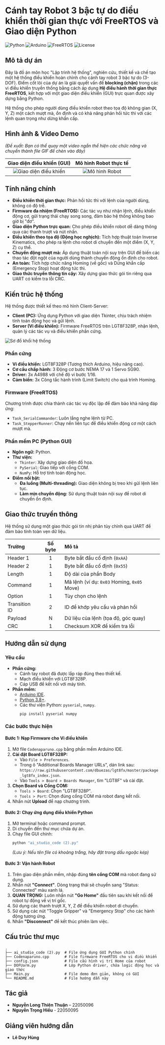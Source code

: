 # Cánh tay Robot 3 bậc tự do điều khiển thời gian thực với FreeRTOS và Giao diện Python

![Python](https://upload.wikimedia.org/wikipedia/commons/thumb/1/16/Blue_Python_3.10%2B_Shield_Badge.svg/2560px-Blue_Python_3.10%2B_Shield_Badge.svg.png)
![Arduino](https://img.shields.io/badge/Arduino%20(C++)-orange)
![FreeRTOS](https://img.shields.io/badge/FreeRTOS-red)
![License](https://img.shields.io/badge/License-MIT-green)

## Mô tả dự án

Đây là đồ án môn học "Lập trình hệ thống", nghiên cứu, thiết kế và chế tạo một hệ thống điều khiển hoàn chỉnh cho cánh tay robot 3 bậc tự do (3-DOF). Điểm cốt lõi của dự án là giải quyết vấn đề **blocking (chặn)** trong các vi điều khiển truyền thống bằng cách áp dụng **Hệ điều hành thời gian thực FreeRTOS**, kết hợp với một giao diện điều khiển (GUI) trực quan được xây dựng bằng Python.

Hệ thống cho phép người dùng điều khiển robot theo tọa độ không gian (X, Y, Z) một cách mượt mà, ổn định và có khả năng phản hồi tức thì với các lệnh quan trọng như dừng khẩn cấp.

## Hình ảnh & Video Demo

*(Đề xuất: Bạn có thể quay một video ngắn thể hiện các chức năng và chuyển thành file GIF để chèn vào đây)*

| Giao diện điều khiển (GUI) | Mô hình Robot thực tế |
| :---: | :---: |
| ![Giao diện điều khiển](link_den_hinh_anh/giao_dien_gui.png) | ![Mô hình Robot](link_den_hinh_anh/robot_thuc_te.jpg) |

## Tính năng chính

- **Điều khiển thời gian thực:** Phản hồi tức thì với lệnh của người dùng, không có độ trễ.
- **Firmware đa nhiệm (FreeRTOS):** Các tác vụ như nhận lệnh, điều khiển động cơ, gửi trạng thái chạy song song, đảm bảo hệ thống không bao giờ bị "đơ".
- **Giao diện Python trực quan:** Cho phép điều khiển robot dễ dàng thông qua các thanh trượt và nút nhấn.
- **Điều khiển theo tọa độ (Động học nghịch):** Tích hợp thuật toán Inverse Kinematics, cho phép ra lệnh cho robot di chuyển đến một điểm (X, Y, Z) cụ thể.
- **Chuyển động mượt mà:** Áp dụng thuật toán nội suy trên GUI để biến các thao tác đột ngột của người dùng thành chuyển động ổn định cho robot.
- **An toàn:** Tích hợp chức năng Homing (về gốc) và Dừng khẩn cấp (Emergency Stop) hoạt động tức thì.
- **Giao thức truyền thông tin cậy:** Xây dựng giao thức gói tin riêng qua UART có kiểm tra lỗi CRC.

## Kiến trúc hệ thống

Hệ thống được thiết kế theo mô hình Client-Server:
- **Client (PC):** Ứng dụng Python với giao diện Tkinter, chịu trách nhiệm tính toán động học và gửi lệnh.
- **Server (Vi điều khiển):** Firmware FreeRTOS trên LGT8F328P, nhận lệnh, quản lý các tác vụ và điều khiển phần cứng.

![Sơ đồ khối hệ thống](link_den_hinh_anh/so_do_khoi.png)

### Phần cứng
- **Vi điều khiển:** LGT8F328P (Tương thích Arduino, hiệu năng cao).
- **Cơ cấu chấp hành:** 3 Động cơ bước NEMA 17 và 1 Servo SG90.
- **Driver:** 3x A4988 với chế độ vi bước 1/16.
- **Cảm biến:** 3x Công tắc hành trình (Limit Switch) cho quá trình Homing.

### Firmware (FreeRTOS)
Chương trình được chia thành các tác vụ độc lập để đảm bảo khả năng đáp ứng:
- `Task_SerialCommander`: Luôn lắng nghe lệnh từ PC.
- `Task_StepperRunner`: Chạy nền liên tục để điều khiển động cơ một cách mượt mà.

### Phần mềm PC (Python GUI)
- **Ngôn ngữ:** Python.
- **Thư viện:**
  - `Tkinter`: Xây dựng giao diện đồ họa.
  - `PySerial`: Giao tiếp với cổng COM.
  - `NumPy`: Hỗ trợ tính toán động học.
- **Điểm nổi bật:**
  - **Đa luồng (Multi-threading):** Giao diện không bị treo khi gửi lệnh liên tục.
  - **Làm mịn chuyển động:** Sử dụng thuật toán nội suy để robot di chuyển ổn định.

## Giao thức truyền thông
Hệ thống sử dụng một giao thức gói tin nhị phân tùy chỉnh qua UART để đảm bảo tính toàn vẹn dữ liệu.

| Trường | Số byte | Mô tả |
| :--- | :---: | :--- |
| Header 1 | 1 | Byte bắt đầu cố định (`0xAA`) |
| Header 2 | 1 | Byte bắt đầu cố định (`0x55`) |
| Length | 1 | Độ dài của phần Body |
| Command | 1 | Mã lệnh (ví dụ: `0x03` Homing, `0x05` Move) |
| Option | 1 | Tùy chọn cho lệnh |
| Transition ID | 2 | ID để khớp yêu cầu và phản hồi |
| Payload | N | Dữ liệu của lệnh (tọa độ, góc quay) |
| CRC | 1 | Checksum XOR để kiểm tra lỗi |

## Hướng dẫn sử dụng

### Yêu cầu
- **Phần cứng:**
  - Cánh tay robot đã được lắp ráp đúng theo thiết kế.
  - Mạch điều khiển với LGT8F328P.
  - Cáp USB để kết nối với máy tính.
- **Phần mềm:**
  - [Arduino IDE](https://www.arduino.cc/en/software).
  - [Python 3.8+](https://www.python.org/downloads/).
  - Các thư viện Python: `pyserial`, `numpy`.
    ```bash
    pip install pyserial numpy
    ```

### Các bước thực hiện

#### Bước 1: Nạp Firmware cho Vi điều khiển

1.  Mở file `Codenaparuno.cpp` bằng phần mềm Arduino IDE.
2.  **Cài đặt Board LGT8F328P:**
    - Vào `File > Preferences`.
    - Trong ô "Additional Boards Manager URLs", dán link sau: `https://raw.githubusercontent.com/dbuezas/lgt8fx/master/package_lgt8fx_index.json`.
    - Vào `Tools > Board > Boards Manager`, tìm "LGT8F" và cài đặt.
3.  **Chọn Board và Cổng COM:**
    - `Tools > Board`: Chọn "LGT8F328P".
    - `Tools > Port`: Chọn đúng cổng COM mà robot đang kết nối.
4.  Nhấn nút **Upload** để nạp chương trình.

#### Bước 2: Chạy ứng dụng điều khiển Python

1.  Mở terminal hoặc command prompt.
2.  Di chuyển đến thư mục chứa dự án.
3.  Chạy file GUI chính:
    ```bash
    python "ai_studio_code (2).py"
    ```
    *(Lưu ý: Nếu tên file có khoảng trắng, hãy đặt trong dấu ngoặc kép)*

#### Bước 3: Vận hành Robot

1.  Trên giao diện phần mềm, nhập đúng **tên cổng COM** mà robot đang sử dụng.
2.  Nhấn nút **"Connect"**. Dòng trạng thái sẽ chuyển sang "Status: Connected" màu xanh lá.
3.  **QUAN TRỌNG:** Luôn nhấn nút **"Go Home"** đầu tiên sau khi kết nối để robot tự động về vị trí gốc.
4.  Sử dụng các thanh trượt X, Y, Z để điều khiển robot di chuyển.
5.  Sử dụng các nút "Toggle Gripper" và "Emergency Stop" cho các hành động tương ứng.
6.  Nhấn **"Disconnect"** để kết thúc phiên làm việc.

## Cấu trúc thư mục
```
.
├── ai_studio_code (2).py  # File ứng dụng GUI Python chính
├── Codenaparuno.cpp       # File firmware FreeRTOS cho vi điều khiển
├── config.json            # File cấu hình vị trí Home của robot
├── DOFUarm.py             # Lớp Python driver, chứa logic động học và giao thức
├── Main.py                # File demo đơn giản, không có GUI
└── README.md              # File hướng dẫn này
```

## Tác giả
- **Nguyễn Long Thiên Thuận** – 22050096
- **Nguyễn Trọng Hiếu** - 22050095

## Giảng viên hướng dẫn
- **Lê Duy Hùng**
